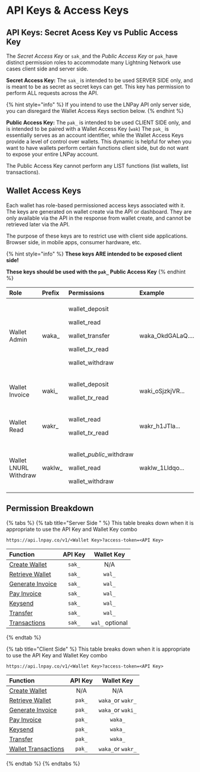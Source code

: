 # API Keys & Access Keys

## API Keys: Secret Acess Key vs Public Access Key

The _Secret Access Key_ or `sak_`and the _Public Access Key_ or `pak_`have distinct permission roles to accommodate many Lightning Network use cases client side and server side. 

**Secret Access Key:** The `sak_` is intended to be used SERVER SIDE only, and is meant to be as secret as secret keys can get. This key has permission to perform ALL requests across the API. 

{% hint style="info" %}
If you intend to use the LNPay API only server side, you can disregard the Wallet Access Keys section below.
{% endhint %}

**Public Access Key:** The `pak_` is intended to be used CLIENT SIDE only, and is intended to be paired with a Wallet Access Key \(`wak`\) The `pak_` is essentially serves as an account identifier, while the Wallet Access Keys provide a level of control over wallets. This dynamic is helpful for when you want to have wallets perform certain functions client side, but do not want to expose your entire LNPay account.

The Public Access Key cannot perform any LIST functions \(list wallets, list transactions\).

## Wallet Access Keys

Each wallet has role-based permissioned access keys associated with it. The keys are generated on wallet create via the API or dashboard. They are only available via the API in the response from wallet create‌, and cannot be retrieved later via the API.

The purpose of these keys are to restrict use with client side applications. Browser side, in mobile apps, consumer hardware, etc. 

{% hint style="info" %}
**These keys ARE intended to be exposed client side!** 

**These keys should be used with the `pak_` Public Access Key**
{% endhint %}

<table>
  <thead>
    <tr>
      <th style="text-align:left">Role</th>
      <th style="text-align:left">Prefix</th>
      <th style="text-align:left">Permissions</th>
      <th style="text-align:left">Example</th>
      <th style="text-align:left">Notes</th>
    </tr>
  </thead>
  <tbody>
    <tr>
      <td style="text-align:left">Wallet Admin</td>
      <td style="text-align:left">waka_</td>
      <td style="text-align:left">
        <p>wallet_deposit</p>
        <p>wallet_read</p>
        <p>wallet_transfer</p>
        <p>wallet_<em>tx</em>_read</p>
        <p>wallet_withdraw</p>
      </td>
      <td style="text-align:left">waka_OkdGALaQ....</td>
      <td style="text-align:left"></td>
    </tr>
    <tr>
      <td style="text-align:left">Wallet Invoice</td>
      <td style="text-align:left">waki_</td>
      <td style="text-align:left">
        <p>wallet_deposit</p>
        <p>wallet_<em>tx</em>_read</p>
      </td>
      <td style="text-align:left">waki_oSjzkjVR...</td>
      <td style="text-align:left"></td>
    </tr>
    <tr>
      <td style="text-align:left">Wallet Read</td>
      <td style="text-align:left">wakr_</td>
      <td style="text-align:left">
        <p>wallet_read</p>
        <p>wallet_<em>tx</em>_read</p>
      </td>
      <td style="text-align:left">wakr_h1JTla...</td>
      <td style="text-align:left"></td>
    </tr>
    <tr>
      <td style="text-align:left">Wallet LNURL Withdraw</td>
      <td style="text-align:left">waklw_</td>
      <td style="text-align:left">
        <p>wallet_<em>public</em>_withdraw</p>
        <p>wallet_read</p>
        <p>wallet_withdraw</p>
      </td>
      <td style="text-align:left">waklw_1Lldqo...</td>
      <td style="text-align:left">This key does not need an API key in order to withdraw!</td>
    </tr>
  </tbody>
</table>

## Permission Breakdown

{% tabs %}
{% tab title="Server Side " %}
This table breaks down when it is appropriate to use the API Key and Wallet Key combo

```text
https://api.lnpay.co/v1/<Wallet Key>?access-token=<API Key>
```

| Function | API Key | Wallet Key |
| :--- | :---: | :---: |
| [Create Wallet](../wallets/create.md) | `sak_` | N/A |
| [Retrieve Wallet](../wallets/retrieve.md) | `sak_` | `wal_` |
| [Generate Invoice](../wallet-transactions/generate-invoice.md) | `sak_` | `wal_` |
| [Pay Invoice](../wallet-transactions/pay-invoice.md) | `sak_` | `wal_` |
| [Keysend](../wallet-transactions/keysend.md) | `sak_` | `wal_` |
| [Transfer](../wallet-transactions/transfers.md) | `sak_` | `wal_` |
| [Transactions](../wallet-transactions/) | `sak_` | `wal_` optional |
{% endtab %}

{% tab title="Client Side" %}
This table breaks down when it is appropriate to use the API Key and Wallet Key combo

```text
https://api.lnpay.co/v1/<Wallet Key>?access-token=<API Key>
```

| Function | API Key | Wallet Key |
| :--- | :---: | :---: |
| [Create Wallet](../wallets/create.md) | N/A | N/A |
| [Retrieve Wallet](../wallets/retrieve.md) | `pak_` | `waka_`or `wakr_` |
| [Generate Invoice](../wallet-transactions/generate-invoice.md) | `pak_` | `waka_`or `waki_` |
| [Pay Invoice](../wallet-transactions/pay-invoice.md) | `pak_` | `waka_` |
| [Keysend](../wallet-transactions/keysend.md) | `pak_` | `waka_` |
| [Transfer](../wallet-transactions/transfers.md) | `pak_` | `waka_` |
| [Wallet Transactions](../wallet-transactions/) | `pak_` | `waka_`or `wakr_` |
{% endtab %}
{% endtabs %}



